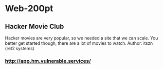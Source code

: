 # Web-200pt
## Hacker Movie Club
Hacker movies are very popular, so we needed a site that we can scale. You better get started though, there are a lot of movies to watch.
Author: itszn (ret2 systems)
### http://app.hm.vulnerable.services/